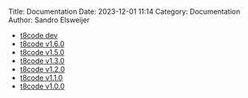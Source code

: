 Title: Documentation
Date: 2023-12-01 11:14
Category: Documentation
Author: Sandro Elsweijer

 - [t8code dev](../doc/dev/index.html)
 - [t8code v1.6.0](../doc/v1.6.0/index.html)
 - [t8code v1.5.0](../doc/v1.5.0/index.html)
 - [t8code v1.3.0](../doc/v1.3.0/index.html)
 - [t8code v1.2.0](../doc/v1.2.0/index.html)
 - [t8code v1.1.0](../doc/v1.1.0/index.html)
 - [t8code v1.0.0](../doc/v1.0.0/index.html)
